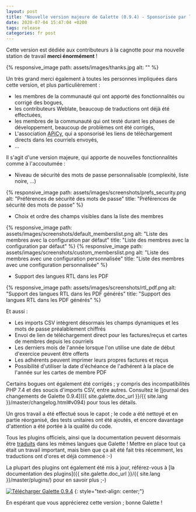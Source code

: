 ```yaml
---
layout: post
title: "Nouvelle version majeure de Galette (0.9.4) - Sponsorisée par la communauté !"
date: 2020-07-04 15:47:04 +0200
tags: release
categories: fr post
---
```


Cette version est dédiée aux contributeurs à la cagnotte pour ma nouvelle station de travail **merci énormément** !

{% responsive_image path: assets/images/thanks.jpg alt: "" %}

Un très grand merci également à toutes les personnes impliquées dans cette version, et plus particulièrement :
- les membres de la communauté qui ont apporté des fonctionnalités ou corrigé des bogues,
- les contributeurs Weblate, beaucoup de traductions ont déjà été effectuées,
- les membres de la communauté qui ont testé durant les phases de développement, beaucoup de problèmes ont été corrigés,
- L'association [APiCy](https://apicy.fr), qui a sponsorisé les liens de téléchargement directs dans les courriels envoyés,
- ...

Il s'agit d'une version majeure, qui apporte de nouvelles fonctionnalités comme à l'accoutumée :

* Niveau de sécurité des mots de passe personnalisable (complexité, liste noire, ...)

{% responsive_image path: assets/images/screenshots/prefs_security.png alt: "Préférences de sécurité des mots de passe" title: "Préférences de sécurité des mots de passe" %}

* Choix et ordre des champs visibles dans la liste des membres

{% responsive_image path: assets/images/screenshots/default_memberslist.png alt: "Liste des membres avec la configuration par défaut" title: "Liste des membres avec la configuration par défaut" %}
{% responsive_image path: assets/images/screenshots/custom_memberslist.png alt: "Liste des membres avec une configuration personnalisée" title: "Liste des membres avec une configuration personnalisée" %}

* Support des langues RTL dans les PDF

{% responsive_image path: assets/images/screenshots/rtl_pdf.png alt: "Support des langues RTL dans les PDF générés" title: "Support des langues RTL dans les PDF générés" %}

Et aussi :

* Les imports CSV intègrent désormais les champs dynamiques et les mots de passe préalablement chiffrés
* Envoi de lien de téléchargement direct pour les factures/reçus et cartes de membres depuis les courriels
* Les derniers mois de l'année lorsque l'on utilise une date de début d'exercice peuvent être offerts
* Les adhérents peuvent imprimer leurs propres factures et reçus
* Possibilité d'utiliser la date d'échéance de l'adhérent à la place de l'année sur les cartes de membre PDF

Certains bogues ont également été corrigés ; y compris des incompatibilités PHP 7.4 et des soucis d'imports CSV, entre autres. Consultez le [journal des changements de Galette 0.9.4]({{ site.galette.doc_url }}/{{ site.lang }}/master/changelog.html#v094) pour tous les détails.

Un gros travail a été effectué sous le capot ; le code a été nettoyé et en partie réorganisé, des tests unitaires ont été ajoutés, et encore davantage d'attention a été portée à la qualité du code.

Tous les plugins officiels, ainsi que la documentation peuvent désormais être [traduits](https://hosted.weblate.org/projects/galette) dans les mêmes langues que Galette ! Mettre en place tout ça était un travail important, mais bien que ça ait été fait très récemment, les traductions ont d'ores et déjà commencé :-)

La plupart des plugins ont également été mis à jour, référez-vous à [la documentation des plugins]({{ site.galette.doc_url }}/{{ site.lang }}/master/plugins/) pour en savoir plus ;-)

[![Télécharger Galette 0.9.4](https://img.shields.io/badge/0.9.4-Télécharger_Galette-ffb619.svg?logo=php&logoColor=white&style=for-the-badge)](https://download.tuxfamily.org/galette/galette-0.9.4.tar.bz2)
{: style="text-align: center;"}

En espérant que vous apprécierez cette version ; bonne Galette !
